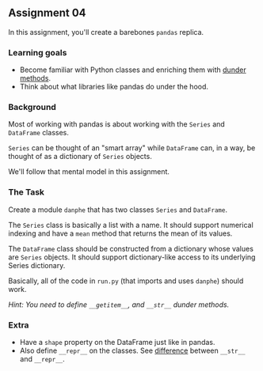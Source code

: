 ## Assignment 04

In this assignment, you'll create a barebones `pandas` replica.

### Learning goals

- Become familiar with Python classes and enriching them with [dunder methods](https://dbader.org/blog/python-dunder-methods).
- Think about what libraries like pandas do under the hood.

### Background

Most of working with pandas is about working with the `Series` and 
`DataFrame` classes.

`Series` can be thought of an "smart array" while `DataFrame` can, in a way, be thought of as a dictionary of `Series`
objects.

We'll follow that mental model in this assignment.

### The Task

Create a module `danphe` that has two classes `Series` and `DataFrame`.

The `Series` class is basically a list with a name. 
It should support numerical indexing and have a `mean` method that returns the mean of its values.

The `DataFrame` class should be constructed from a dictionary whose values are `Series` objects.
It should support dictionary-like access to its underlying Series dictionary.

Basically, all of the code in `run.py` (that imports and uses `danphe`) should work.

*Hint: You need to define `__getitem__`, and `__str__` dunder methods.*

### Extra

- Have a `shape` property on the DataFrame just like in pandas.
- Also define `__repr__` on the classes. See [difference](https://stackoverflow.com/questions/1436703/difference-between-str-and-repr) between `__str__` and `__repr__`.
